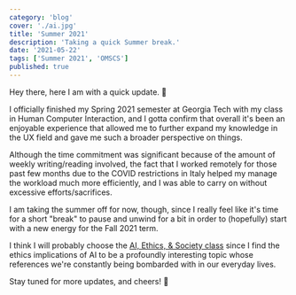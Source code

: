 ```yaml
---
category: 'blog'
cover: './ai.jpg'
title: 'Summer 2021'
description: 'Taking a quick Summer break.'
date: '2021-05-22'
tags: ['Summer 2021', 'OMSCS']
published: true
---
```


Hey there, here I am with a quick update. 📰

I officially finished my Spring 2021 semester at Georgia Tech with my class in Human Computer Interaction, and I gotta confirm that overall it's been an enjoyable experience that allowed me to further expand my knowledge in the UX field and gave me such a broader perspective on things.

Although the time commitment was significant because of the amount of weekly writing/reading involved, the fact that I worked remotely for those past few months due to the COVID restrictions in Italy helped my manage the workload much more efficiently, and I was able to carry on without excessive efforts/sacrifices.

I am taking the summer off for now, though, since I really feel like it's time for a short "break" to pause and unwind for a bit in order to (hopefully) start with a new energy for the Fall 2021 term.

I think I will probably choose the [AI, Ethics, & Society class](https://omscs.gatech.edu/cs-6603-ai-ethics-and-society) since I find the ethics implications of AI to be a profoundly interesting topic whose references we're constantly being bombarded with in our everyday lives.

Stay tuned for more updates, and cheers! 👋